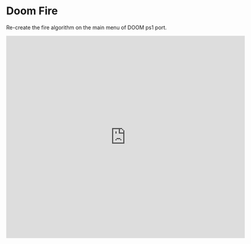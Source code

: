 # Doom Fire
Re-create the fire algorithm on the main menu of DOOM ps1 port.

<iframe src='https://gfycat.com/ifr/HeartfeltDescriptiveCapybara' frameborder='0' scrolling='no' allowfullscreen width='640' height='544'></iframe>
